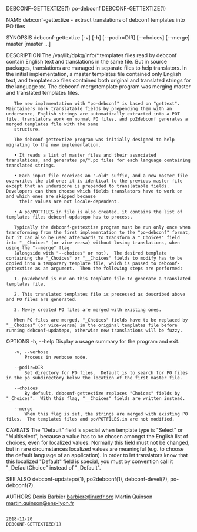 DEBCONF-GETTEXTIZE(1)                                                                                                                                  po-debconf                                                                                                                                 DEBCONF-GETTEXTIZE(1)

NAME
       debconf-gettextize - extract translations of debconf templates into PO files

SYNOPSIS
       debconf-gettextize [-v] [-h] [--podir=DIR] [--choices] [--merge] master [master ...]

DESCRIPTION
       The /var/lib/dpkg/info/*.templates files read by debconf contain English text and translations in the same file.  But in source packages, translations are managed in separate files to help translators.  In the initial implementation, a master templates file contained only English text, and templates.xx
       files contained both original and translated strings for the language xx.  The debconf-mergetemplate program was merging master and translated templates files.

       The new implementation with "po-debconf" is based on "gettext".  Maintainers mark translatable fields by prepending them with an underscore, English strings are automatically extracted into a POT file, translators work on normal PO files, and po2debconf generates a merged templates file with the same
       structure.

       The debconf-gettextize program was initially designed to help migrating to the new implementation.

       • It reads a list of master files and their associated translations, and generates po/*.po files for each language containing translated strings.

       • Each input file receives an ".old" suffix, and a new master file overwrites the old one; it is identical to the previous master file except that an underscore is prepended to translatable fields.  Developers can then choose which fields translators have to work on and which ones are skipped because
         their values are not locale-dependent.

       • A po/POTFILES.in file is also created, it contains the list of templates files debconf-updatepo has to process.

       Typically the debconf-gettextize program must be run only once when transforming from the first implementation to the "po-debconf" format, but it can also be used afterwards to transform a "_Choices" field into "__Choices" (or vice-versa) without losing translations, when using the "--merge" flag
       (alongside with "--choices" or not).  The desired template containing the "_Choices" or "__Choices" fields to modify has to be copied into a temporary template file, which is passed to debconf-gettextize as an argument.  Then the following steps are performed:

       1. po2debconf is run on this template file to generate a translated templates file.

       2. This translated templates file is processed as described above and PO files are generated.

       3. Newly created PO files are merged with existing ones.

       When PO files are merged, "_Choices" fields have to be replaced by "__Choices" (or vice-versa) in the original templates file before running debconf-updatepo, otherwise new translations will be fuzzy.

OPTIONS
       -h, --help
           Display a usage summary for the program and exit.

       -v, --verbose
           Process in verbose mode.

       --podir=DIR
           Set directory for PO files.  Default is to search for PO files in the po subdirectory below the location of the first master file.

       --choices
           By default, debconf-gettextize replaces "Choices" fields by "_Choices".  With this flag, "__Choices" fields are written instead.

       --merge
           When this flag is set, the strings are merged with existing PO files.  The templates files and po/POTFILES.in are not modified.

CAVEATS
       The "Default" field is special when template type is "Select" or "Multiselect", because a value has to be chosen amongst the English list of choices, even for localized values.  Normally this field must not be changed, but in rare circumstances localized values are meaningful (e.g. to choose the default
       language of an application).  In order to let translators know that this localized "Default" field is special, you must by convention call it "_DefaultChoice" instead of "_Default".

SEE ALSO
       debconf-updatepo(1), po2debconf(1), debconf-devel(7), po-debconf(7).

AUTHORS
         Denis Barbier <barbier@linuxfr.org>
         Martin Quinson <martin.quinson@ens-lyon.fr>

                                                                                                                                                       2018-11-20                                                                                                                                 DEBCONF-GETTEXTIZE(1)
